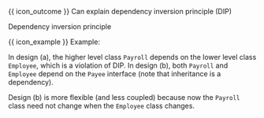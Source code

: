 <span id="prereqs"></span>

<span id="outcomes">{{ icon_outcome }} Can explain dependency inversion principle (DIP)</span>

<span id="title">Dependency inversion principle</span>

<div id="body">

<box type="definition" seamless>
<include src="../../common/definitions.md#def-dependency-inversion-principle" trim />
</box>

<box>

{{ icon_example }} Example:

<pic eager src="{{baseUrl}}/principles/dependencyInversionPrinciple/images/payrollEmployee.png" height="130" />
<p/>

In design (a), the higher level class `Payroll` depends on the lower level class `Employee`, which is a violation of DIP. In design (b), both `Payroll` and `Employee` depend on the `Payee` interface (note that inheritance is a dependency).

Design (b) is more flexible (and less coupled) because now the `Payroll` class need not change when the `Employee` class changes.

</box>

</div>

<div id="extras">
<include src="exercisesPanel.md" boilerplate/>
</div>
